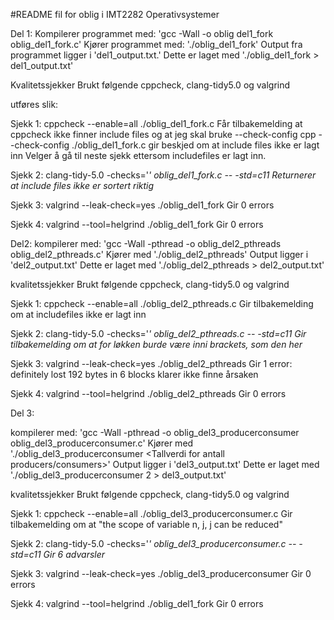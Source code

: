 #README fil for oblig i IMT2282 Operativsystemer

Del 1:
Kompilerer programmet med: 'gcc -Wall -o oblig del1_fork oblig_del1_fork.c'
Kjører programmet med: './oblig_del1_fork'
Output fra programmet ligger i 'del1_output.txt.' 
Dette er laget med './oblig_del1_fork > del1_output.txt'

Kvalitetssjekker
Brukt følgende
cppcheck, clang-tidy5.0 og valgrind

utføres slik:

Sjekk 1:
cppcheck --enable=all ./oblig_del1_fork.c
Får tilbakemelding at cppcheck ikke finner include files og at jeg skal bruke --check-config
cpp --check-config ./oblig_del1_fork.c gir beskjed om at include files ikke er lagt inn
Velger å gå til neste sjekk ettersom includefiles er lagt inn.

Sjekk 2:
clang-tidy-5.0 -checks='*' oblig_del1_fork.c -- -std=c11
Returnerer at include files ikke er sortert riktig*

Sjekk 3:
valgrind --leak-check=yes ./oblig_del1_fork
Gir 0 errors

Sjekk 4:
valgrind --tool=helgrind ./oblig_del1_fork
Gir 0 errors


Del2:
kompilerer med: 'gcc -Wall -pthread -o oblig_del2_pthreads oblig_del2_pthreads.c'
Kjører med './oblig_del2_pthreads'
Output ligger i 'del2_output.txt'
Dette er laget med './oblig_del2_pthreads > del2_output.txt'

kvalitetssjekker
Brukt følgende
cppcheck, clang-tidy5.0 og valgrind

Sjekk 1:
cppcheck --enable=all ./oblig_del2_pthreads.c
Gir tilbakemelding om at includefiles ikke er lagt inn

Sjekk 2:
clang-tidy-5.0 -checks='*' oblig_del2_pthreads.c -- -std=c11
Gir tilbakemelding om at for løkken burde være inni brackets, som den her*

Sjekk 3:
valgrind --leak-check=yes ./oblig_del2_pthreads
Gir 1 error: definitely lost 192 bytes in 6 blocks
klarer ikke finne årsaken

Sjekk 4:
valgrind --tool=helgrind ./oblig_del2_pthreads
Gir 0 errors


Del 3:

kompilerer med: 
'gcc -Wall -pthread -o oblig_del3_producerconsumer oblig_del3_producerconsumer.c'
Kjører med './oblig_del3_producerconsumer <Tallverdi for antall producers/consumers>'
Output ligger i 'del3_output.txt'
Dette er laget med './oblig_del3_producerconsumer 2 > del3_output.txt'

kvalitetssjekker
Brukt følgende
cppcheck, clang-tidy5.0 og valgrind

Sjekk 1:
cppcheck --enable=all ./oblig_del3_producerconsumer.c
Gir tilbakemelding om at "the scope of variable n, j, j can be reduced"  

Sjekk 2:
clang-tidy-5.0 -checks='*' oblig_del3_producerconsumer.c -- -std=c11
Gir 6 advarsler*

Sjekk 3:
valgrind --leak-check=yes ./oblig_del3_producerconsumer
Gir 0 errors

Sjekk 4:
valgrind --tool=helgrind ./oblig_del1_fork
Gir 0 errors


